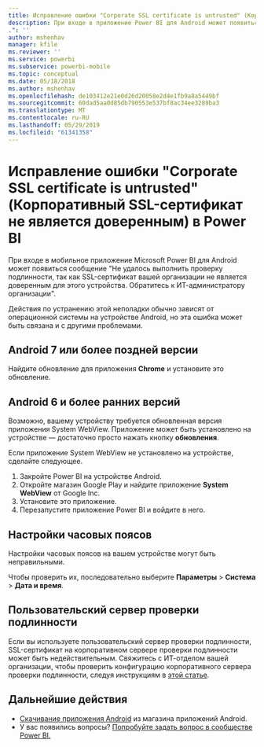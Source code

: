 ```yaml
---
title: Исправление ошибки "Corporate SSL certificate is untrusted" (Корпоративный SSL-сертификат не является доверенным)
description: При входе в приложение Power BI для Android может появиться сообщение "Не удалось выполнить проверку подлинности, так как SSL-сертификат вашей организации не является доверенным"
.": ''
author: mshenhav
manager: kfile
ms.reviewer: ''
ms.service: powerbi
ms.subservice: powerbi-mobile
ms.topic: conceptual
ms.date: 05/18/2018
ms.author: mshenhav
ms.openlocfilehash: de103412e21e0d26d20058e2d4e1fb9a8a5449bf
ms.sourcegitcommit: 60dad5aa0d85db790553e537bf8ac34ee3289ba3
ms.translationtype: MT
ms.contentlocale: ru-RU
ms.lasthandoff: 05/29/2019
ms.locfileid: "61341358"
---
```

# <a name="fixing-corporate-ssl-certificate-is-untrusted---power-bi"></a>Исправление ошибки "Corporate SSL certificate is untrusted" (Корпоративный SSL-сертификат не является доверенным) в Power BI
При входе в мобильное приложение Microsoft Power BI для Android может появиться сообщение "Не удалось выполнить проверку подлинности, так как SSL-сертификат вашей организации не является доверенным для этого устройства. Обратитесь к ИТ-администратору организации". 

Действия по устранению этой неполадки обычно зависят от операционной системы на устройстве Android, но эта ошибка может быть связана и с другими проблемами.

## <a name="on-android-7-or-later"></a>Android 7 или более поздней версии
Найдите обновление для приложения **Chrome** и установите это обновление.

## <a name="on-android-6-and-earlier"></a>Android 6 и более ранних версий
Возможно, вашему устройству требуется обновленная версия приложения System WebView. Приложение может быть установлено на устройстве — достаточно просто нажать кнопку **обновления**.

Если приложение System WebView не установлено на устройстве, сделайте следующее.

1. Закройте Power BI на устройстве Android.
2. Откройте магазин Google Play и найдите приложение **System WebView** от Google Inc.
3. Установите это приложение.
4. Перезапустите приложение Power BI и войдите в него.

## <a name="time-zone-settings"></a>Настройки часовых поясов
Настройки часовых поясов на вашем устройстве могут быть неправильными. 

Чтобы проверить их, последовательно выберите **Параметры** > **Система** > **Дата и время**.

## <a name="custom-authentication-server"></a>Пользовательский сервер проверки подлинности
Если вы используете пользовательский сервер проверки подлинности, SSL-сертификат на корпоративном сервере проверки подлинности может быть недействительным. Свяжитесь с ИТ-отделом вашей организации, чтобы проверить конфигурацию корпоративного сервера проверки подлинности, следуя инструкциям в [этой статье](https://support.microsoft.com/en-us/help/3203929/using-adal-to-authenticate-from-android-devices-fails-if-additional-ce).

## <a name="next-steps"></a>Дальнейшие действия
* [Скачивание приложения Android](http://go.microsoft.com/fwlink/?LinkID=544867) из магазина приложений Android.
* У вас появились вопросы? [Попробуйте задать вопрос в сообществе Power BI.](http://community.powerbi.com/) 

